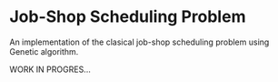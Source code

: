 # Job-Shop Scheduling Problem

An implementation of the clasical job-shop scheduling problem using Genetic algorithm.

WORK IN PROGRES...
